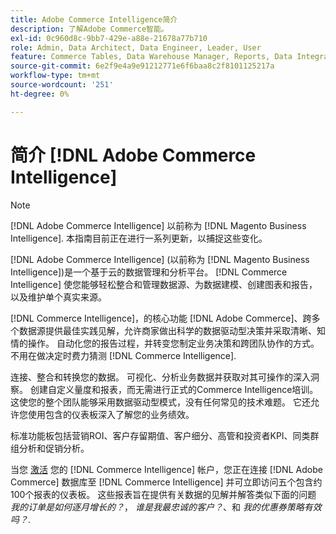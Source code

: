 ```yaml
---
title: Adobe Commerce Intelligence简介
description: 了解Adobe Commerce智能。
exl-id: 0c960d8c-9bb7-429e-a88e-21678a77b710
role: Admin, Data Architect, Data Engineer, Leader, User
feature: Commerce Tables, Data Warehouse Manager, Reports, Data Integration
source-git-commit: 6e2f9e4a9e91212771e6f6baa8c2f8101125217a
workflow-type: tm+mt
source-wordcount: '251'
ht-degree: 0%

---
```



# 简介 [!DNL Adobe Commerce Intelligence]

>[!NOTE]
>
>[!DNL Adobe Commerce Intelligence] 以前称为 [!DNL Magento Business Intelligence]. 本指南目前正在进行一系列更新，以捕捉这些变化。

[!DNL Adobe Commerce Intelligence] (以前称为 [!DNL Magento Business Intelligence])是一个基于云的数据管理和分析平台。 [!DNL Commerce Intelligence] 使您能够轻松整合和管理数据源、为数据建模、创建图表和报告，以及维护单个真实来源。

[!DNL Commerce Intelligence]，的核心功能 [!DNL Adobe Commerce]、跨多个数据源提供最佳实践见解，允许商家做出科学的数据驱动型决策并采取清晰、知情的操作。 自动化您的报告过程，并转变您制定业务决策和跨团队协作的方式。 不用在做决定时费力猜测 [!DNL Commerce Intelligence].

连接、整合和转换您的数据。 可视化、分析业务数据并获取对其可操作的深入洞察。 创建自定义量度和报表，而无需进行正式的Commerce Intelligence培训。 这使您的整个团队能够采用数据驱动型模式，没有任何常见的技术难题。 它还允许您使用包含的仪表板深入了解您的业务绩效。

标准功能板包括营销ROI、客户存留期值、客户细分、高管和投资者KPI、同类群组分析和促销分析。

当您 [激活](../getting-started/onpremise-activation.md) 您的 [!DNL Commerce Intelligence] 帐户，您正在连接 [!DNL Adobe Commerce] 数据库至 [!DNL Commerce Intelligence] 并可立即访问五个包含约100个报表的仪表板。 这些报表旨在提供有关数据的见解并解答类似下面的问题 *我的订单是如何逐月增长的？*， *谁是我最忠诚的客户？*、和 *我的优惠券策略有效吗？*.
